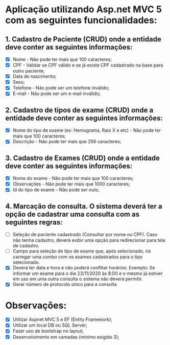 # Aplicação utilizando Asp.net MVC 5 com as seguintes funcionalidades:

## 1.	Cadastro de Paciente (CRUD) onde a entidade deve conter as seguintes informações:

- [x] Nome - Não pode ter mais que 100 caracteres;
- [x]	CPF - Validar se CPF válido e se já existe CPF cadastrado na base para outro paciente;
- [x]	Data de nascimento; 
- [x]	Sexo;
- [x]	Telefone - Não pode ser um telefone inválido;
- [x]	E-mail - Não pode ser um e-mail inválido;

## 2.	Cadastro de tipos de exame (CRUD) onde a entidade deve conter as seguintes informações:

- [x]	Nome do tipo de exame (ex: Hemograma, Raio X e etc) - Não pode ter mais que 100 caracteres;
- [x]	Descrição - Não pode ter mais que 256 caracteres;

## 3.	Cadastro de Exames (CRUD) onde a entidade deve conter as seguintes informações:

- [x]	Nome do exame - Não pode ter mais que 100 caracteres;
- [x]	Observações - Não pode ter mais que 1000 caracteres;
- [x]	Id do tipo de exame - Não pode ser nulo;

## 4.	Marcação de consulta. O sistema deverá ter a opção de cadastrar uma consulta com as seguintes regras:

- [ ]	Seleção de paciente cadastrado (Consultar por nome ou CPF). Caso não tenha cadastro, deverá exibir uma opção para redirecionar para tela de cadastro.
- [ ]	Campo para seleção de tipo de exame que, após selecionado, irá carregar uma combo com os exames cadastrados para o tipo selecionado.
- [x]	Deverá ter data e hora e não poderá conflitar horários. Exemplo: Se informar um exame para o dia 23/11/2020 às 8:00 e o mesmo já estiver em uso em uma outra consulta o sistema não deverá permitir.
- [x]	Gerar número de protocolo único para a consulta	

# Observações:
- [x]	Utilizar Aspnet MVC 5 e EF (Entity Framework);
- [x]	Utilizar um local DB ou SQL Server;
- [x]	Fazer uso de bootstrap no layout;
- [x]	Desenvolvimento em camadas (mínimo exigido 3);
